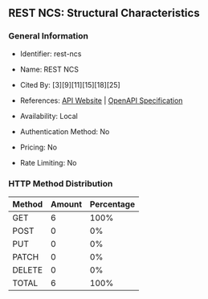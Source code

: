 ## REST NCS: Structural Characteristics

### General Information

- Identifier: rest-ncs

- Name: REST NCS

- Cited By: [3][9][11][15][18][25]

- References: [API Website](https://github.com/WebFuzzing/EMB/tree/master/jdk_8_maven/cs/rest/artificial/ncs) | [OpenAPI Specification](https://github.com/WebFuzzing/EMB/blob/master/openapi-swagger/rest-ncs.json)

- Availability: Local

- Authentication Method: No

- Pricing: No

- Rate Limiting: No

### HTTP Method Distribution

| Method | Amount | Percentage |
|--------|--------|------------|
| GET | 6 | 100% |
| POST | 0 | 0% |
| PUT | 0 | 0% |
| PATCH | 0 | 0% |
| DELETE | 0 | 0% |
| TOTAL | 6 | 100% |
